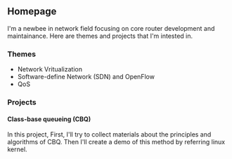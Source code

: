 ## Homepage
I'm a newbee in network field focusing on core router development and maintainance.
Here are themes and projects that I'm intested in.

### Themes

- Network Vritualization
- Software-define Network (SDN) and OpenFlow
- QoS

### Projects

#### Class-base queueing (CBQ)

In this project, First, I'll try to collect materials about the principles and algorithms of CBQ.
Then I'll create a demo of this method by referring linux kernel.
